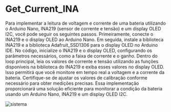 # Get_Current_INA


Para implementar a leitura de voltagem e corrente de uma bateria utilizando o Arduino Nano, INA219 (sensor de corrente e tensão) e um display OLED I2C, você pode seguir os seguintes passos. Primeiramente, conecte o INA219 e o display OLED ao Arduino Nano. Em seguida, instale a biblioteca INA219 e a biblioteca Adafruit_SSD1306 para o display OLED no Arduino IDE. No código, inicialize o INA219 e o display OLED, configurando os parâmetros necessários, como a faixa de corrente e o ganho. Dentro do loop principal, leia os valores de corrente e tensão utilizando as funções disponíveis na biblioteca do INA219 e exiba esses valores no display OLED. Isso permitirá que você monitore em tempo real a voltagem e a corrente da bateria. Certifique-se de ajustar os valores de calibração conforme necessário para obter medições precisas. Essa implementação proporcionará uma solução eficiente para monitorar a condição da bateria usando um Arduino Nano, INA219 e um display OLED I2C.

![sistema](https://github.com/ViniciusRosa1/Get_Current_INA/assets/84021144/e5b0c040-5e9d-4272-98fe-d33cfdc52a18)
